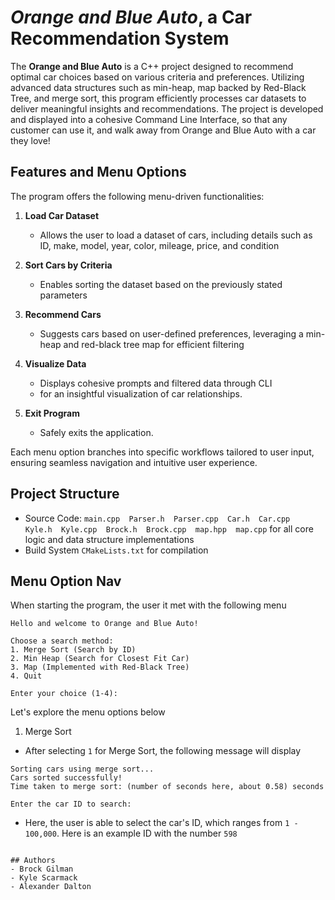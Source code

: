 # _Orange and Blue Auto_, a Car Recommendation System

The **Orange and Blue Auto** is a C++ project designed to recommend optimal car choices based on various criteria and preferences. Utilizing advanced data structures such as min-heap, map backed by Red-Black Tree, and merge sort, this program efficiently processes car datasets to deliver meaningful insights and recommendations. The project is developed and displayed into a cohesive Command Line Interface, so that any customer can use it, and walk away from Orange and Blue Auto with a car they love!

## Features and Menu Options

The program offers the following menu-driven functionalities:

1. **Load Car Dataset**  
   - Allows the user to load a dataset of cars, including details such as ID, make, model, year,  color, mileage, price, and condition

2. **Sort Cars by Criteria**  
   - Enables sorting the dataset based on the previously stated parameters

3. **Recommend Cars**  
   - Suggests cars based on user-defined preferences, leveraging a min-heap and red-black tree map for efficient filtering

4. **Visualize Data**  
   - Displays cohesive prompts and filtered data through CLI
   -  for an insightful visualization of car relationships.

5. **Exit Program**  
   - Safely exits the application.

Each menu option branches into specific workflows tailored to user input, ensuring seamless navigation and intuitive user experience.

## Project Structure
- Source Code: ```main.cpp  Parser.h  Parser.cpp  Car.h  Car.cpp  Kyle.h  Kyle.cpp  Brock.h  Brock.cpp  map.hpp  map.cpp``` for all core logic and data structure implementations
- Build System ```CMakeLists.txt``` for compilation

## Menu Option Nav
When starting the program, the user it met with the following menu
```
Hello and welcome to Orange and Blue Auto!

Choose a search method:
1. Merge Sort (Search by ID)
2. Min Heap (Search for Closest Fit Car)
3. Map (Implemented with Red-Black Tree)
4. Quit

Enter your choice (1-4):
```

Let's explore the menu options below

1. Merge Sort
- After selecting `1` for Merge Sort, the following message will display
```
Sorting cars using merge sort...
Cars sorted successfully!
Time taken to merge sort: (number of seconds here, about 0.58) seconds

Enter the car ID to search:
```
- Here, the user is able to select the car's ID, which ranges from `1 - 100,000`. Here is an example ID with the number `598`
```

## Authors
- Brock Gilman
- Kyle Scarmack
- Alexander Dalton



